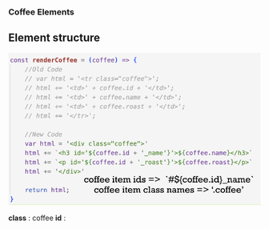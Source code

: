 ### Coffee Elements

## Element structure

![Coffee](img/coffee.png)

<strong>class</strong> : coffee
<strong>id</strong> : 